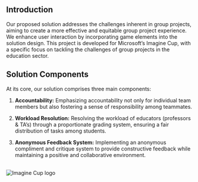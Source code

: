 ## Introduction

Our proposed solution addresses the challenges inherent in group projects, aiming to create a more effective and equitable group project experience. We enhance user interaction by incorporating game elements into the solution design. This project is developed for Microsoft’s Imagine Cup, with a specific focus on tackling the challenges of group projects in the education sector.

## Solution Components

At its core, our solution comprises three main components:

1. **Accountability:** Emphasizing accountability not only for individual team members but also fostering a sense of responsibility among teammates.

2. **Workload Resolution:** Resolving the workload of educators (professors & TA’s) through a proportionate grading system, ensuring a fair distribution of tasks among students.

3. **Anonymous Feedback System:** Implementing an anonymous compliment and critique system to provide constructive feedback while maintaining a positive and collaborative environment.

<br>
  <img src="https://github.com/niladrix719/Accountability/assets/91966855/41c7bfd0-2eb0-414a-853e-5e1652539a06" alt="Imagine Cup logo" />
<br>

